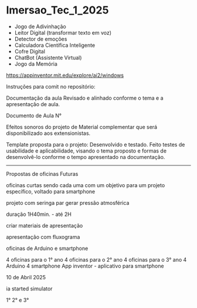 # Imersao_Tec_1_2025

- Jogo de Adivinhação
- Leitor Digital (transformar texto em voz)
- Detector de emoções
- Calculadora Científica Inteligente
- Cofre Digital
- ChatBot (Assistente Virtual)
- Jogo da Memória

https://appinventor.mit.edu/explore/ai2/windows

Instruções para comit no repositório:

Documentação da aula 
Revisado e alinhado conforme o tema e a apresentação de aula.

Documento de Aula N° 

Efeitos sonoros do projeto de 
Material complementar que será disponibilizado aos extensionistas.

Template proposta para o projeto:
Desenvolvido e testado. Feito testes de usabilidade e aplicabilidade, visando o tema proposto e formas de desenvolvê-lo conforme o tempo apresentado na documentação.

---

Propostas de oficinas Futuras

oficinas curtas sendo cada uma com um objetivo para um projeto específico, voltado para smartphone

projeto com seringa par gerar pressão atmosférica

duração 1H40min. - até 2H

criar materiais de apresentação

apresentação com fluxograma

oficinas de Arduino e smartphone

4 oficinas para o 1° ano
4 oficinas para o 2° ano
4 oficinas para o 3° ano
4 Arduino 
4 smartphone
App inventor - aplicativo para smartphone

10 de Abril 2025

ia started simulator

1° 2° e 3°